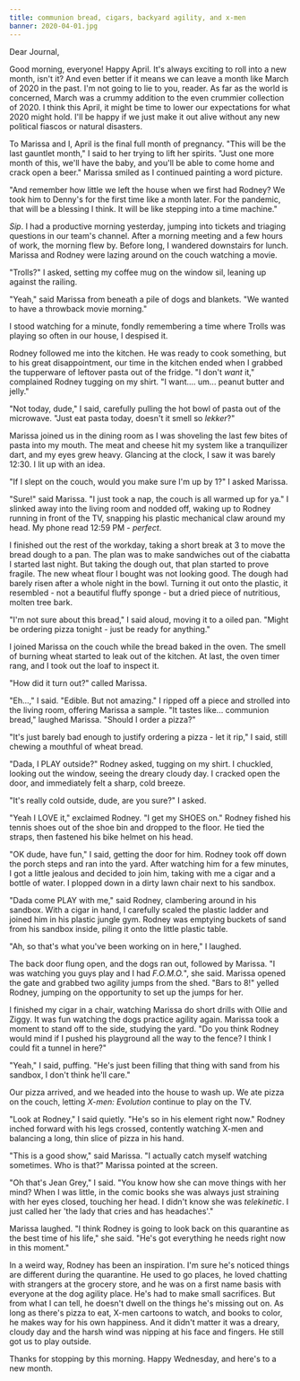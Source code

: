 ```yaml
---
title: communion bread, cigars, backyard agility, and x-men
banner: 2020-04-01.jpg
---
```


Dear Journal,

Good morning, everyone!  Happy April.  It's always exciting to roll
into a new month, isn't it?  And even better if it means we can leave
a month like March of 2020 in the past.  I'm not going to lie to you,
reader.  As far as the world is concerned, March was a crummy addition
to the even crummier collection of 2020.  I think this April, it might
be time to lower our expectations for what 2020 might hold.  I'll be
happy if we just make it out alive without any new political fiascos
or natural disasters.

To Marissa and I, April is the final full month of pregnancy.  "This
will be the last gauntlet month," I said to her trying to lift her
spirits.  "Just one more month of this, we'll have the baby, and
you'll be able to come home and crack open a beer."  Marissa smiled as
I continued painting a word picture.

"And remember how little we left the house when we first had Rodney?
We took him to Denny's for the first time like a month later.  For the
pandemic, that will be a blessing I think.  It will be like stepping
into a time machine."

_Sip_.  I had a productive morning yesterday, jumping into tickets and
triaging questions in our team's channel.  After a morning meeting and
a few hours of work, the morning flew by.  Before long, I wandered
downstairs for lunch.  Marissa and Rodney were lazing around on the
couch watching a movie.

"Trolls?" I asked, setting my coffee mug on the window sil, leaning up
against the railing.

"Yeah," said Marissa from beneath a pile of dogs and blankets.  "We
wanted to have a throwback movie morning."

I stood watching for a minute, fondly remembering a time where Trolls
was playing so often in our house, I despised it.

Rodney followed me into the kitchen.  He was ready to cook something,
but to his great disappointment, our time in the kitchen ended when I
grabbed the tupperware of leftover pasta out of the fridge.  "I don't
_want_ it," complained Rodney tugging on my shirt.  "I
want.... um... peanut butter and jelly."

"Not today, dude," I said, carefully pulling the hot bowl of pasta out
of the microwave.  "Just eat pasta today, doesn't it smell so
_lekker_?"

Marissa joined us in the dining room as I was shoveling the last few
bites of pasta into my mouth.  The meat and cheese hit my system like
a tranquilizer dart, and my eyes grew heavy.  Glancing at the clock, I
saw it was barely 12:30.  I lit up with an idea.

"If I slept on the couch, would you make sure I'm up by 1?" I asked
Marissa.

"Sure!" said Marissa.  "I just took a nap, the couch is all warmed up
for ya."  I slinked away into the living room and nodded off, waking
up to Rodney running in front of the TV, snapping his plastic
mechanical claw around my head.  My phone read 12:59 PM - _perfect_.

I finished out the rest of the workday, taking a short break at 3 to
move the bread dough to a pan.  The plan was to make sandwiches out of
the ciabatta I started last night.  But taking the dough out, that
plan started to prove fragile.  The new wheat flour I bought was not
looking good.  The dough had barely risen after a whole night in the
bowl.  Turning it out onto the plastic, it resembled - not a beautiful
fluffy sponge - but a dried piece of nutritious, molten tree bark.

"I'm not sure about this bread," I said aloud, moving it to a oiled
pan.  "Might be ordering pizza tonight - just be ready for anything."

I joined Marissa on the couch while the bread baked in the oven.  The
smell of burning wheat started to leak out of the kitchen.  At last,
the oven timer rang, and I took out the loaf to inspect it.

"How did it turn out?" called Marissa.

"Eh...," I said.  "Edible.  But not amazing."  I ripped off a piece
and strolled into the living room, offering Marissa a sample.  "It
tastes like... communion bread," laughed Marissa.  "Should I order a
pizza?"

"It's just barely bad enough to justify ordering a pizza - let it
rip," I said, still chewing a mouthful of wheat bread.

"Dada, I PLAY outside?" Rodney asked, tugging on my shirt.  I
chuckled, looking out the window, seeing the dreary cloudy day.  I
cracked open the door, and immediately felt a sharp, cold breeze.

"It's really cold outside, dude, are you sure?" I asked.

"Yeah I LOVE it," exclaimed Rodney.  "I get my SHOES on."  Rodney
fished his tennis shoes out of the shoe bin and dropped to the floor.
He tied the straps, then fastened his bike helmet on his head.

"OK dude, have fun," I said, getting the door for him.  Rodney took
off down the porch steps and ran into the yard.  After watching him
for a few minutes, I got a little jealous and decided to join him,
taking with me a cigar and a bottle of water.  I plopped down in a
dirty lawn chair next to his sandbox.

"Dada come PLAY with me," said Rodney, clambering around in his
sandbox.  With a cigar in hand, I carefully scaled the plastic ladder
and joined him in his plastic jungle gym.  Rodney was emptying buckets
of sand from his sandbox inside, piling it onto the little plastic
table.

"Ah, so that's what you've been working on in here," I laughed.

The back door flung open, and the dogs ran out, followed by Marissa.
"I was watching you guys play and I had _F.O.M.O._", she said.
Marissa opened the gate and grabbed two agility jumps from the shed.
"Bars to 8!" yelled Rodney, jumping on the opportunity to set up the
jumps for her.

I finished my cigar in a chair, watching Marissa do short drills with
Ollie and Ziggy.  It was fun watching the dogs practice agility again.
Marissa took a moment to stand off to the side, studying the yard.
"Do you think Rodney would mind if I pushed his playground all the way
to the fence?  I think I could fit a tunnel in here?"

"Yeah," I said, puffing.  "He's just been filling that thing with sand
from his sandbox, I don't think he'll care."

Our pizza arrived, and we headed into the house to wash up.  We ate
pizza on the couch, letting _X-men: Evolution_ continue to play on the
TV.

"Look at Rodney," I said quietly.  "He's so in his element right now."
Rodney inched forward with his legs crossed, contently watching X-men
and balancing a long, thin slice of pizza in his hand.

"This is a good show," said Marissa.  "I actually catch myself
watching sometimes.  Who is that?"  Marissa pointed at the screen.

"Oh that's Jean Grey," I said.  "You know how she can move things with
her mind?  When I was little, in the comic books she was always just
straining with her eyes closed, touching her head.  I didn't know she
was _telekinetic_.  I just called her 'the lady that cries and has
headaches'."

Marissa laughed.  "I think Rodney is going to look back on this
quarantine as the best time of his life," she said.  "He's got
everything he needs right now in this moment."

In a weird way, Rodney has been an inspiration.  I'm sure he's noticed
things are different during the quarantine.  He used to go places, he
loved chatting with strangers at the grocery store, and he was on a
first name basis with everyone at the dog agility place.  He's had to
make small sacrifices.  But from what I can tell, he doesn't dwell on
the things he's missing out on.  As long as there's pizza to eat,
X-men cartoons to watch, and books to color, he makes way for his own
happiness.  And it didn't matter it was a dreary, cloudy day and the
harsh wind was nipping at his face and fingers.  He still got us to
play outside.

Thanks for stopping by this morning.  Happy Wednesday, and here's to a
new month.
